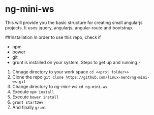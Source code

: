 # ng-mini-ws
This will provide you the basic structure for creating small angularjs projects. It uses jquery, angularjs, angular-route and bootstrap.

##Installation
In order to use this repo, check if 
* npm
* bower
* git
* grunt
is installed on your system. Steps to get up and running - 

1. Chnage directory to your work space ``` cd <<proj folder>> ```
2. Clone the repo ``` git clone https://github.com/linux-nerd/ng-mini-ws.git ```
3. Change directory to *ng-mini-ws* ``` cd ng-mini-ws ```
4. Execute ``` npm install ```
5. Execute ``` bower install ```
6. ``` grunt startDev ```
7. And finally ``` grunt ```

